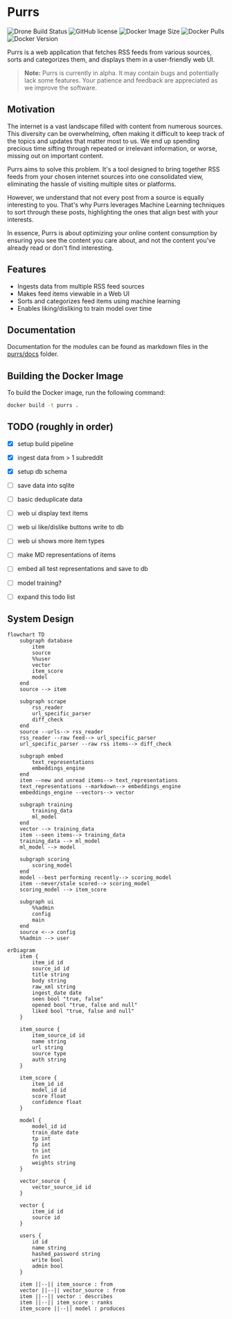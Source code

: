 # Purrs

<!-- build status -->
![Drone Build Status](https://shields.doze.dev/drone/build/maxwell/purrs?label=Drone%20Build&logo=drone&server=https%3A%2F%2Fdrone.doze.dev&style=for-the-badge)
![GitHub license](https://shields.doze.dev/badge/license-MIT-green?style=for-the-badge&logo=unlicense)
![Docker Image Size](https://shields.doze.dev/docker/image-size/mullinmax/purrs?logo=docker&sort=semver&style=for-the-badge)
![Docker Pulls](https://shields.doze.dev/docker/pulls/mullinmax/purrs?logo=docker&style=for-the-badge)
![Docker Version](https://shields.doze.dev/docker/v/mullinmax/purrs?logo=docker&sort=semver&style=for-the-badge)


Purrs is a web application that fetches RSS feeds from various sources, sorts and categorizes them, and displays them in a user-friendly web UI.

> **Note:** Purrs is currently in alpha. It may contain bugs and potentially lack some features. Your patience and feedback are appreciated as we improve the software.

## Motivation

The internet is a vast landscape filled with content from numerous sources. This diversity can be overwhelming, often making it difficult to keep track of the topics and updates that matter most to us. We end up spending precious time sifting through repeated or irrelevant information, or worse, missing out on important content.

Purrs aims to solve this problem. It's a tool designed to bring together RSS feeds from your chosen internet sources into one consolidated view, eliminating the hassle of visiting multiple sites or platforms.

However, we understand that not every post from a source is equally interesting to you. That's why Purrs leverages Machine Learning techniques to sort through these posts, highlighting the ones that align best with your interests.

In essence, Purrs is about optimizing your online content consumption by ensuring you see the content you care about, and not the content you've already read or don't find interesting.

## Features

- Ingests data from multiple RSS feed sources
- Makes feed items viewable in a Web UI
- Sorts and categorizes feed items using machine learning
- Enables liking/disliking to train model over time

## Documentation

Documentation for the modules can be found as markdown files in the [purrs/docs](./docs/index.md) folder.

## Building the Docker Image

To build the Docker image, run the following command:

```bash
docker build -t purrs .
```

## TODO (roughly in order)

 - [x] setup build pipeline
 - [x] ingest data from > 1 subreddit
 - [x] setup db schema
 - [ ] save data into sqlite
 - [ ] basic deduplicate data
 - [ ] web ui display text items
 - [ ] web ui like/dislike buttons write to db
 - [ ] web ui shows more item types
 - [ ] make MD representations of items
 - [ ] embed all test representations and save to db
 - [ ] model training?
 - [ ] expand this todo list


## System Design
<!-- non-mvp material commented out -->
```mermaid
flowchart TD
    subgraph database
        item
        source
        %%user
        vector
        item_score
        model
    end
    source --> item

    subgraph scrape
        rss_reader
        url_specific_parser
        diff_check
    end
    source --urls--> rss_reader
    rss_reader --raw feed--> url_specific_parser
    url_specific_parser --raw rss items--> diff_check

    subgraph embed
        text_representations
        embeddings_engine
    end
    item --new and unread items--> text_representations
    text_representations --markdown--> embeddings_engine
    embeddings_engine --vectors--> vector

    subgraph training
        training_data
        ml_model
    end
    vector --> training_data
    item --seen items--> training_data
    training_data --> ml_model
    ml_model --> model

    subgraph scoring
        scoring_model
    end
    model --best performing recently--> scoring_model
    item --never/stale scored--> scoring_model
    scoring_model --> item_score

    subgraph ui
        %%admin
        config
        main
    end
    source <--> config
    %%admin --> user
```


```mermaid
erDiagram
    item {
        item_id id
        source_id id
        title string
        body string
        raw_xml string
        ingest_date date
        seen bool "true, false"
        opened bool "true, false and null"
        liked bool "true, false and null"
    }

    item_source {
        item_source_id id
        name string
        url string
        source type
        auth string
    }

    item_score {
        item_id id
        model_id id
        score float
        confidence float
    }

    model {
        model_id id
        train_date date
        tp int
        fp int
        tn int
        fn int
        weights string
    }

    vector_source {
        vector_source_id id
    }

    vector {
        item_id id
        source id
    }

    users {
        id id
        name string
        hashed_password string
        write bool
        admin bool
    }

    item ||--|| item_source : from
    vector ||--|| vector_source : from
    item ||--|| vector : describes
    item ||--|| item_score : ranks
    item_score ||--|| model : produces
``` 